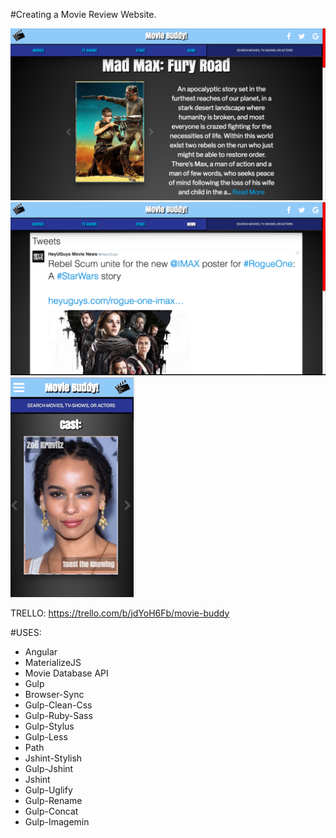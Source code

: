 #Creating a Movie Review Website.

![site](images/site.png)
![news](images/news.png)
![mobile](images/mobile.png)

TRELLO: https://trello.com/b/jdYoH6Fb/movie-buddy

#USES:

* Angular
* MaterializeJS
* Movie Database API
* Gulp
* Browser-Sync
* Gulp-Clean-Css
* Gulp-Ruby-Sass
* Gulp-Stylus
* Gulp-Less
* Path
* Jshint-Stylish
* Gulp-Jshint
* Jshint
* Gulp-Uglify
* Gulp-Rename
* Gulp-Concat
* Gulp-Imagemin


